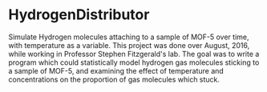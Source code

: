 # HydrogenDistributor
Simulate Hydrogen molecules attaching to a sample of MOF-5 over time, with temperature as a variable.
This project was done over August, 2016, while working in Professor Stephen Fitzgerald's lab. The goal was to write a program which could statistically model hydrogen gas molecules sticking to a sample of MOF-5, and examining the effect of temperature and concentrations on the proportion of gas molecules which stuck.
